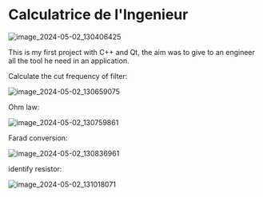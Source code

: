 <h1>Calculatrice de l'Ingenieur</h1>

![image_2024-05-02_130406425](https://github.com/Mika-42/Calculatrice-de-l-Ingenieur/assets/95251210/c44909a9-58f5-4135-927f-0a084e8898b7)

<p>This is my first project with C++ and Qt, the aim was to give to an engineer all the tool he need in an application.</p>

Calculate the cut frequency of filter:

![image_2024-05-02_130659075](https://github.com/Mika-42/Calculatrice-de-l-Ingenieur/assets/95251210/29f9213b-5143-4603-8846-2559d9a77241)


Ohm law:

![image_2024-05-02_130759861](https://github.com/Mika-42/Calculatrice-de-l-Ingenieur/assets/95251210/3ea25048-6f84-4005-8fd9-69a0c19cc40c)


Farad conversion:

![image_2024-05-02_130836961](https://github.com/Mika-42/Calculatrice-de-l-Ingenieur/assets/95251210/4baef245-ce1e-4226-af02-58fa8c383bb7)


identify resistor:

![image_2024-05-02_131018071](https://github.com/Mika-42/Calculatrice-de-l-Ingenieur/assets/95251210/4a122aae-6c9c-4320-ad6f-3a5110b0f89b)

